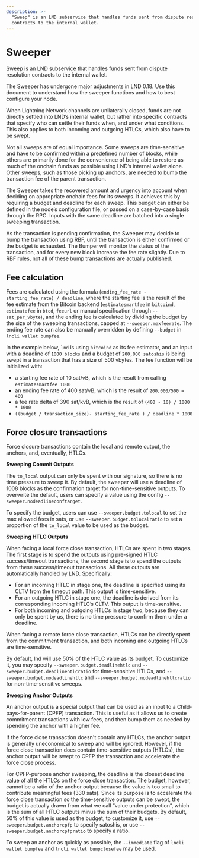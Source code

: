 ```yaml
---
description: >-
  "Sweep" is an LND subservice that handles funds sent from dispute resolution
  contracts to the internal wallet.
---
```


# Sweeper

Sweep is an LND subservice that handles funds sent from dispute resolution contracts to the internal wallet.

The Sweeper has undergone major adjustments in LND 0.18. Use this document to understand how the sweeper functions and how to best configure your node.

When Lightning Network channels are unilaterally closed, funds are not directly settled into LND’s internal wallet, but rather into specific contracts that specify who can settle their funds when, and under what conditions. This also applies to both incoming and outgoing HTLCs, which also have to be swept.

Not all sweeps are of equal importance. Some sweeps are time-sensitive and have to be confirmed within a predefined number of blocks, while others are primarily done for the convenience of being able to restore as much of the onchain funds as possible using LND’s internal wallet alone. Other sweeps, such as those picking up [anchors](../../the-lightning-network/taproot-assets/glossary.md), are needed to bump the transaction fee of the parent transaction.

The Sweeper takes the recovered amount and urgency into account when deciding on appropriate onchain fees for its sweeps. It achieves this by requiring a budget and deadline for each sweep. This budget can either be defined in the node’s configuration file, or passed on a case-by-case basis through the RPC. Inputs with the same deadline are batched into a single sweeping transaction.

As the transaction is pending confirmation, the Sweeper may decide to bump the transaction using RBF, until the transaction is either confirmed or the budget is exhausted. The Bumper will monitor the status of the transaction, and for every new block increase the fee rate slightly. Due to RBF rules, not all of these bump transactions are actually published.

## Fee calculation <a href="#docs-internal-guid-8bb56e57-7fff-76e2-85d5-d3e537c4f876" id="docs-internal-guid-8bb56e57-7fff-76e2-85d5-d3e537c4f876"></a>

Fees are calculated using the formula  (`ending_fee_rate - starting_fee_rate) / deadline`, where the starting fee is the result of the fee estimate from the Bitcoin backend (`estimatesmartfee` in `bitcoind`, `estimatefee` in `btcd`, `feeurl` or manual specification through `--sat_per_vbyte`), and the ending fee is calculated by dividing the budget by the size of the sweeping transactions, capped at `--sweeper.maxfeerate`. The ending fee rate can also be manually overridden by defining `--budget` in `lncli wallet bumpfee`.

In the example below, `lnd` is using `bitcoind` as its fee estimator, and an input with a deadline of `1000 blocks` and a budget of `200,000 satoshis` is being swept in a transaction that has a size of 500 vbytes. The fee function will be initialized with:

* a starting fee rate of 10 sat/vB, which is the result from calling `estimatesmartfee 1000`
* an ending fee rate of 400 sat/vB, which is the result of `200,000/500 = 400`
* a fee rate delta of 390 sat/kvB, which is the result of `(400 - 10) / 1000 * 1000`
* `((budget / transaction_size)- starting_fee_rate ) / deadline * 1000`

## Force closure transactions <a href="#docs-internal-guid-820be7f3-7fff-4168-7f1a-05cc7de8d03a" id="docs-internal-guid-820be7f3-7fff-4168-7f1a-05cc7de8d03a"></a>

Force closure transactions contain the local and remote output, the anchors, and, eventually, HTLCs.

**Sweeping Commit Outputs**

The `to_local` output can only be spent with our signature, so there is no time pressure to sweep it. By default, the sweeper will use a deadline of 1008 blocks as the confirmation target for non-time-sensitive outputs. To overwrite the default, users can specify a value using the config `--sweeper.nodeadlineconftarget`.

To specify the budget, users can use `--sweeper.budget.tolocal` to set the max allowed fees in sats, or use `--sweeper.budget.tolocalratio` to set a proportion of the `to_local` value to be used as the budget.

**Sweeping HTLC Outputs**

When facing a local force close transaction, HTLCs are spent in two stages. The first stage is to spend the outputs using pre-signed HTLC success/timeout transactions, the second stage is to spend the outputs from these success/timeout transactions. All these outputs are automatically handled by LND. Specifically:

* For an incoming HTLC in stage one, the deadline is specified using its CLTV from the timeout path. This output is time-sensitive.
* For an outgoing HTLC in stage one, the deadline is derived from its corresponding incoming HTLC’s CLTV. This output is time-sensitive.
* For both incoming and outgoing HTLCs in stage two, because they can only be spent by us, there is no time pressure to confirm them under a deadline.

When facing a remote force close transaction, HTLCs can be directly spent from the commitment transaction, and both incoming and outgoing HTLCs are time-sensitive.

By default, lnd will use 50% of the HTLC value as its budget. To customize it, you may specify `--sweeper.budget.deadlinehtlc` and `--sweeper.budget.deadlinehtlcratio` for time-sensitive HTLCs, and `--sweeper.budget.nodeadlinehtlc` and `--sweeper.budget.nodeadlinehtlcratio` for non-time-sensitive sweeps.

**Sweeping Anchor Outputs**

An anchor output is a special output that can be used as an input to a Child-pays-for-parent (CPFP) transaction. This is useful as it allows us to create commitment transactions with low fees, and then bump them as needed by spending the anchor with a higher fee.

If the force close transaction doesn't contain any HTLCs, the anchor output is generally uneconomical to sweep and will be ignored. However, if the force close transaction does contain time-sensitive outputs (HTLCs), the anchor output will be swept to CPFP the transaction and accelerate the force close process.

For CPFP-purpose anchor sweeping, the deadline is the closest deadline value of all the HTLCs on the force close transaction. The budget, however, cannot be a ratio of the anchor output because the value is too small to contribute meaningful fees (330 sats). Since its purpose is to accelerate the force close transaction so the time-sensitive outputs can be swept, the budget is actually drawn from what we call “value under protection”, which is the sum of all HTLC outputs minus the sum of their budgets. By default, 50% of this value is used as the budget, to customize it, use `--sweeper.budget.anchorcpfp` to specify satoshis, or use `--sweeper.budget.anchorcpfpratio` to specify a ratio.

To sweep an anchor as quickly as possible, the `--immediate` flag of `lncli wallet bumpfee` and `lncli wallet bumpclosefee` may be used.
